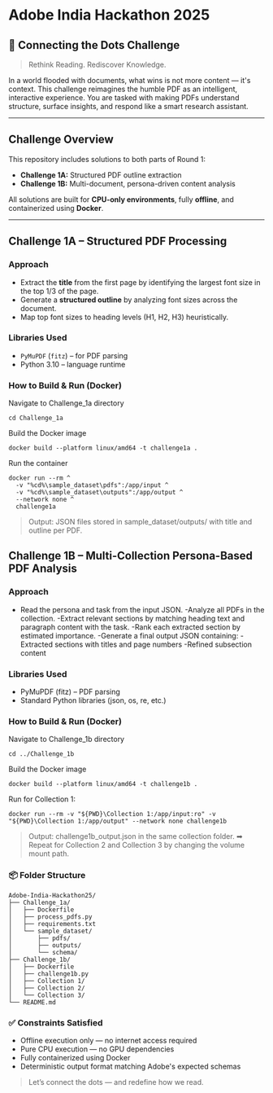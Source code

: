# Adobe India Hackathon 2025

## 🚀 Connecting the Dots Challenge

> Rethink Reading. Rediscover Knowledge.

In a world flooded with documents, what wins is not more content — it's context. This challenge reimagines the humble PDF as an intelligent, interactive experience. You are tasked with making PDFs understand structure, surface insights, and respond like a smart research assistant.

---

##  Challenge Overview

This repository includes solutions to both parts of Round 1:

- **Challenge 1A:** Structured PDF outline extraction
- **Challenge 1B:** Multi-document, persona-driven content analysis

All solutions are built for **CPU-only environments**, fully **offline**, and containerized using **Docker**.

---

##  Challenge 1A – Structured PDF Processing

###  Approach

- Extract the **title** from the first page by identifying the largest font size in the top 1/3 of the page.
- Generate a **structured outline** by analyzing font sizes across the document.
- Map top font sizes to heading levels (H1, H2, H3) heuristically.

###  Libraries Used

- `PyMuPDF` (`fitz`) – for PDF parsing
- Python 3.10 – language runtime

###  How to Build & Run (Docker)


 Navigate to Challenge_1a directory
```
cd Challenge_1a
```
 Build the Docker image
```
docker build --platform linux/amd64 -t challenge1a .
```

 Run the container
```
docker run --rm ^
  -v "%cd%\sample_dataset\pdfs":/app/input ^
  -v "%cd%\sample_dataset\outputs":/app/output ^
  --network none ^
  challenge1a
```
>  Output: JSON files stored in sample_dataset/outputs/ with title and outline per PDF.

##  Challenge 1B – Multi-Collection Persona-Based PDF Analysis
###  Approach
- Read the persona and task from the input JSON.
-Analyze all PDFs in the collection.
-Extract relevant sections by matching heading text and paragraph content with the task.
-Rank each extracted section by estimated importance.
-Generate a final output JSON containing:
-Extracted sections with titles and page numbers
-Refined subsection content

###  Libraries Used
- PyMuPDF (fitz) – PDF parsing
- Standard Python libraries (json, os, re, etc.)

###  How to Build & Run (Docker)
 Navigate to Challenge_1b directory
```
cd ../Challenge_1b
```

 Build the Docker image
```
docker build --platform linux/amd64 -t challenge1b .
```
 Run for Collection 1:
```
docker run --rm -v "${PWD}\Collection 1:/app/input:ro" -v "${PWD}\Collection 1:/app/output" --network none challenge1b

```
> Output: challenge1b_output.json in the same collection folder.
>➡ Repeat for Collection 2 and Collection 3 by changing the volume mount path.

### 📦 Folder Structure
```
Adobe-India-Hackathon25/
├── Challenge_1a/
│   ├── Dockerfile
│   ├── process_pdfs.py
│   ├── requirements.txt
│   └── sample_dataset/
│       ├── pdfs/
│       ├── outputs/
│       └── schema/
├── Challenge_1b/
│   ├── Dockerfile
│   ├── challenge1b.py
│   ├── Collection 1/
│   ├── Collection 2/
│   └── Collection 3/
└── README.md
```
### ✅ Constraints Satisfied
-  Offline execution only — no internet access required
-  Pure CPU execution — no GPU dependencies
-  Fully containerized using Docker
-  Deterministic output format matching Adobe's expected schemas

> Let’s connect the dots — and redefine how we read.
